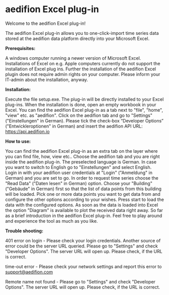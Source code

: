 
# aedifion Excel plug-in

Welcome to the aedifion Excel plug-in!

The aedifion Excel plug-in allows you to one-click-import time series data stored at the aedifion data platform directly into your Microsoft Excel.

**Prerequisites:** 

A windows computer running a newer version of Microsoft Excel. Installations of Excel on e.g. Apple computers currently do not support the installation of Excel plug ins.
Further the installation of the aedifion Excel plugin does not require admin rights on your computer. Please inform your IT-admin about the installation, anyway.

**Installation:** 

Execute the file setup.exe. The plug-in will be directly installed to your Excel plug-ins. When the installation is done, open an empty workbook in your Excel. You can find the aedifion Excel plug-in as a tab next to "file", "home", "view" etc. as "aedifion". Click on the aedifion tab and go to "Settings" ("Einstellungen" in German). Please tick the check-box “Developer Options” ("Entwickleroptionen" in German) and insert the aedifion API URL: https://api.aedifion.io

**How to use:** 

You can find the aedifion Excel plug-in as an extra tab on the layer where you can find file, how, view etc.. Choose the aedifion tab and you are right inside the aedifion plug-in. 
The preselected language is German. In case you want to switch to English go to "Einstellungen" and select English.
Login in with your aedifion user credentials at "Login" ("Anmeldung" in German) and you are set to go. In order to request time series choose the "Read Data" ("Daten lesen" in German) option. Choose your "Building" ("Gebäude" in German) first so that the list of data points from this building will be loaded. Pick one or more data points you want to get data from and configure the other options according to your wishes. Press start to load the data with the configured options. As soon as the data is loaded into Excel the option "Diagram" is available to plot the received data right away.
So far as a brief introduction in the aedifion Excel plug-in. Feel free to play around and experience the tool as much as you like.

**Trouble shooting:**

401 error on login - Please check your login credentials. Another source of error could be the server URL queried. Please go to "Settings" and check "Developer Options". The server URL will open up. Please check, if the URL is correct.

time-out error - Please check your network settings and report this error to support@aedifion.com

Remote name not found - Please go to "Settings" and check "Developer Options". The server URL will open up. Please check, if the URL is correct.
